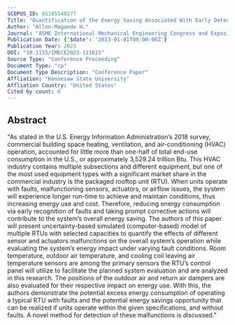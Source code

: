 ```yaml
---
SCOPUS_ID: 85185540377
Title: "Quantification of the Energy Saving Associated With Early Detection of Faulty Operation of Rooftop Units"
Author: "Allen-Magande H."
Journal: "ASME International Mechanical Engineering Congress and Exposition, Proceedings (IMECE)"
Publication Date: {'$date': '2023-01-01T00:00:00Z'}
Publication Year: 2023
DOI: "10.1115/IMECE2023-111615"
Source Type: "Conference Proceeding"
Document Type: "cp"
Document Type Description: "Conference Paper"
Affliation: "Kennesaw State University"
Affliation Country: "United States"
Cited by count: 0
---
```


## Abstract
"As stated in the U.S. Energy Information Administration’s 2018 survey, commercial building space heating, ventilation, and air-conditioning (HVAC) operation, accounted for little more than one-half of total end-use consumption in the U.S., or approximately 3,529.24 trillion Btu. This HVAC industry contains multiple subsections and different equipment, but one of the most used equipment types with a significant market share in the commercial industry is the packaged rooftop unit (RTU). When units operate with faults, malfunctioning sensors, actuators, or airflow issues, the system will experience longer run-time to achieve and maintain conditions, thus increasing energy use and cost. Therefore, reducing energy consumption via early recognition of faults and taking prompt corrective actions will contribute to the system’s overall energy saving. The authors of this paper will present uncertainty-based simulated (computer-based) model of multiple RTUs with selected capacities to quantify the effects of different sensor and actuators malfunctions on the overall system’s operation while evaluating the system’s energy impact under varying fault conditions. Room temperature, outdoor air temperature, and cooling coil leaving air temperature sensors are among the primary sensors the RTU’s control panel will utilize to facilitate the planned system evaluation and are analyzed in this research. The positions of the outdoor air and return air dampers are also evaluated for their respective impact on energy use. With this, the authors demonstrate the potential excess energy consumption of operating a typical RTU with faults and the potential energy savings opportunity that can be realized if units operate within the given specifications, and without faults. A novel method for detection of these malfunctions is discussed."
